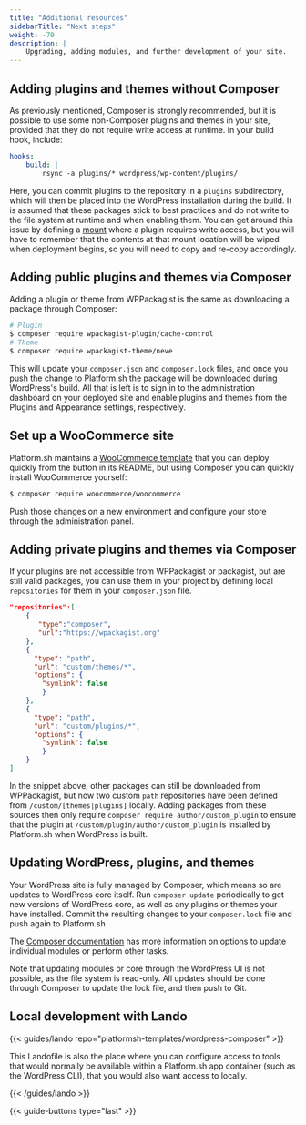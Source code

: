 ```yaml
---
title: "Additional resources"
sidebarTitle: "Next steps"
weight: -70
description: |
    Upgrading, adding modules, and further development of your site.
---
```


## Adding plugins and themes without Composer

As previously mentioned, Composer is strongly recommended, but it is possible to use some non-Composer plugins and themes in your site, provided that they do not require write access at runtime. In your build hook, include:

```yaml
hooks:
    build: |
        rsync -a plugins/* wordpress/wp-content/plugins/
```

Here, you can commit plugins to the repository in a `plugins` subdirectory, which will then be placed into the WordPress installation during the build. It is assumed that these packages stick to best practices and do not write to the file system at runtime and when enabling them. You can get around this issue by defining a [mount](/configuration/app/storage.md#basic-mounts) where a plugin requires write access, but you will have to remember that the contents at that mount location will be wiped when deployment begins, so you will need to copy and re-copy accordingly.  

## Adding public plugins and themes via Composer

Adding a plugin or theme from WPPackagist is the same as downloading a package through Composer:

```bash
# Plugin
$ composer require wpackagist-plugin/cache-control
# Theme
$ composer require wpackagist-theme/neve
```

This will update your `composer.json` and `composer.lock` files, and once you push the change to Platform.sh the package will be downloaded during WordPress's build. All that is left is to sign in to the administration dashboard on your deployed site and enable plugins and themes from the Plugins and Appearance settings, respectively. 

## Set up a WooCommerce site

Platform.sh maintains a [WooCommerce template](https://github.com/platformsh-templates/wordpress-woocommerce) that you can deploy quickly from the button in its README, but using Composer you can quickly install WooCommerce yourself:

```bash
$ composer require woocommerce/woocommerce
```

Push those changes on a new environment and configure your store through the administration panel.

## Adding private plugins and themes via Composer

If your plugins are not accessible from WPPackagist or packagist, but are still valid packages, you can use them in your project by defining local `repositories` for them in your `composer.json` file. 

```json
"repositories":[
    {
       "type":"composer",
       "url":"https://wpackagist.org"
    },
    {
      "type": "path",
      "url": "custom/themes/*",
      "options": {
        "symlink": false
        }
    },
    {
      "type": "path",
      "url": "custom/plugins/*",
      "options": {
        "symlink": false
        }
    }
]
```

In the snippet above, other packages can still be downloaded from WPPackagist, but now two custom `path` repositories have been defined from `/custom/[themes|plugins]` locally. Adding packages from these sources then only require `composer require author/custom_plugin` to ensure that the plugin at `/custom/plugin/author/custom_plugin` is installed by Platform.sh when WordPress is built. 

## Updating WordPress, plugins, and themes

Your WordPress site is fully managed by Composer, which means so are updates to WordPress core itself. Run `composer update` periodically to get new versions of WordPress core, as well as any plugins or themes your have installed. Commit the resulting changes to your `composer.lock` file and push again to Platform.sh 

The [Composer documentation](https://getcomposer.org/doc/) has more information on options to update individual modules or perform other tasks.

Note that updating modules or core through the WordPress UI is not possible, as the file system is read-only.  All updates should be done through Composer to update the lock file, and then push to Git.

## Local development with Lando

{{< guides/lando repo="platformsh-templates/wordpress-composer" >}}

This Landofile is also the place where you can configure access to tools that would normally be available within a Platform.sh app container (such as the WordPress CLI), that you would also want access to locally. 

{{< /guides/lando >}}

{{< guide-buttons type="last" >}}